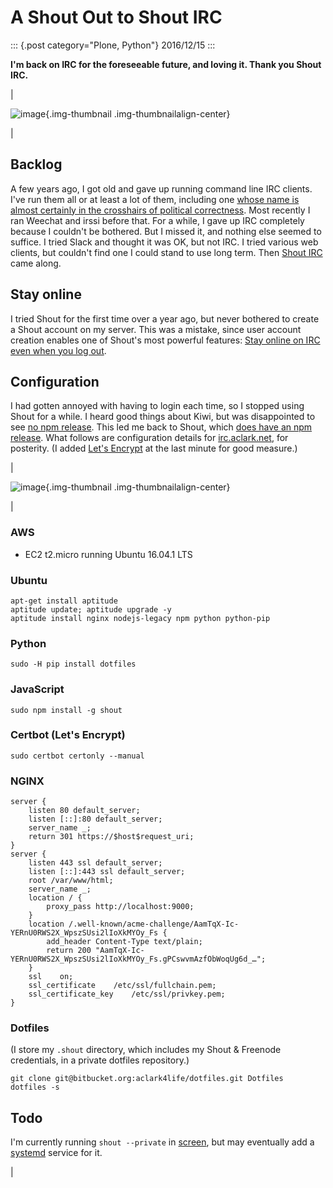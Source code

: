 # A Shout Out to Shout IRC

::: {.post category="Plone, Python"}
2016/12/15
:::

**I\'m back on IRC for the foreseeable future, and loving it. Thank you
Shout IRC.**

| 

![image](/images/shout-irc2.png){.img-thumbnail
.img-thumbnailalign-center}

| 

## Backlog

A few years ago, I got old and gave up running command line IRC clients.
I\'ve run them all or at least a lot of them, including one [whose name
is almost certainly in the crosshairs of political
correctness](http://www.bitchx.com/). Most recently I ran Weechat and
irssi before that. For a while, I gave up IRC completely because I
couldn\'t be bothered. But I missed it, and nothing else seemed to
suffice. I tried Slack and thought it was OK, but not IRC. I tried
various web clients, but couldn\'t find one I could stand to use long
term. Then [Shout IRC](http://shout-irc.com/) came along.

## Stay online

I tried Shout for the first time over a year ago, but never bothered to
create a Shout account on my server. This was a mistake, since user
account creation enables one of Shout\'s most powerful features: [Stay
online on IRC even when you log
out](http://shout-irc.com/docs/server/users.html).

## Configuration

I had gotten annoyed with having to login each time, so I stopped using
Shout for a while. I heard good things about Kiwi, but was disappointed
to see [no npm release](https://www.npmjs.com/package/kiwiirc). This led
me back to Shout, which [does have an npm
release](https://www.npmjs.com/package/shout). What follows are
configuration details for [irc.aclark.net](https://irc.aclark.net), for
posterity. (I added [Let\'s Encrypt](https://letsencrypt.org) at the
last minute for good measure.)

| 

![image](/images/shout-irc1.png){.img-thumbnail
.img-thumbnailalign-center}

| 

### AWS

-   EC2 t2.micro running Ubuntu 16.04.1 LTS

### Ubuntu

    apt-get install aptitude
    aptitude update; aptitude upgrade -y
    aptitude install nginx nodejs-legacy npm python python-pip

### Python

    sudo -H pip install dotfiles

### JavaScript

    sudo npm install -g shout

### Certbot (Let\'s Encrypt)

    sudo certbot certonly --manual

### NGINX

    server {
        listen 80 default_server;
        listen [::]:80 default_server;
        server_name _;
        return 301 https://$host$request_uri;
    }
    server {
        listen 443 ssl default_server;
        listen [::]:443 ssl default_server;
        root /var/www/html;
        server_name _;
        location / {
            proxy_pass http://localhost:9000;
        }
        location /.well-known/acme-challenge/AamTqX-Ic-YERnU0RWS2X_WpszSUsi2lIoXkMYOy_Fs {
            add_header Content-Type text/plain;
            return 200 "AamTqX-Ic-YERnU0RWS2X_WpszSUsi2lIoXkMYOy_Fs.gPCswvmAzfObWoqUg6d_…";
        } 
        ssl    on;
        ssl_certificate    /etc/ssl/fullchain.pem;
        ssl_certificate_key    /etc/ssl/privkey.pem;
    }

### Dotfiles

(I store my `.shout` directory, which includes my Shout & Freenode
credentials, in a private dotfiles repository.)

    git clone git@bitbucket.org:aclark4life/dotfiles.git Dotfiles
    dotfiles -s

## Todo

I\'m currently running `shout --private` in
[screen](https://www.gnu.org/software/screen/), but may eventually add a
[systemd](https://www.freedesktop.org/wiki/Software/systemd/) service
for it.

| 
